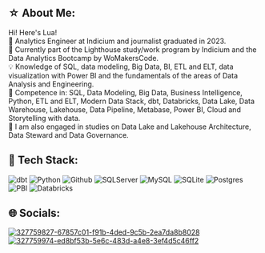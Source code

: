 ## ☆ About Me:
Hi! Here's Lua!<br>🎲 Analytics Engineer at Indicium and journalist graduated in 2023.<br>🦋 Currently part of the Lighthouse study/work program by Indicium and the Data Analytics Bootcamp by WoMakersCode.<br>💡 Knowledge of SQL, data modeling, Big Data, BI, ETL and ELT, data visualization with Power BI and the fundamentals of the areas of Data Analysis and Engineering.<br>📔 Competence in: SQL, Data Modeling, Big Data, Business Intelligence, Python, ETL and ELT, Modern Data Stack, dbt, Databricks, Data Lake, Data Warehouse, Lakehouse, Data Pipeline, Metabase, Power BI, Cloud and Storytelling with data.<br>🔎 I am also engaged in studies on Data Lake and Lakehouse Architecture, Data Steward and Data Governance.


## 👾 Tech Stack:
![dbt](https://github.com/luavsa/luavsa/assets/166923047/e1d4cb12-835b-41ed-a982-9b4236e96fe6) ![Python](https://github.com/luavsa/luavsa/assets/166923047/956c19aa-6442-47cb-a596-bb5095cead4c) ![Github](https://github.com/luavsa/luavsa/assets/166923047/a79f9318-ffc3-4d49-9cd9-69854e0956f7) ![SQLServer](https://github.com/luavsa/luavsa/assets/166923047/6e0cc869-3455-4bcb-9fed-534e3bd9f030) ![MySQL](https://github.com/luavsa/luavsa/assets/166923047/d7a942dd-f77d-4ee2-8521-4e40c21e14f3) ![SQLite](https://github.com/luavsa/luavsa/assets/166923047/beb5dba5-96f5-445e-9da7-01ea4278b149) ![Postgres](https://github.com/luavsa/luavsa/assets/166923047/b78025e2-550a-403c-a7ca-2de4e24cb8db) ![PBI](https://github.com/luavsa/luavsa/assets/166923047/c18849ac-d62b-4215-a5aa-7c2c7199e270) ![Databricks](https://github.com/luavsa/luavsa/assets/166923047/644368dc-15b0-4a5f-a754-e5187a5b6773)  


## 🌐 Socials:
[![327759827-67857c01-f91b-4ded-9c5b-2ea7da8b8028](https://github.com/luavsa/luavsa/assets/166923047/c131fb84-bd1a-4594-aafb-a9347201b9f0)](https://www.linkedin.com/in/luana-vercosa/)  [![327759974-ed8bf53b-5e6c-483d-a4e8-3ef4d5c46ff2](https://github.com/luavsa/luavsa/assets/166923047/9c63852d-1018-499b-8362-0fc28abf8976)](https://www.instagram.com/lua.verszosa/)  
